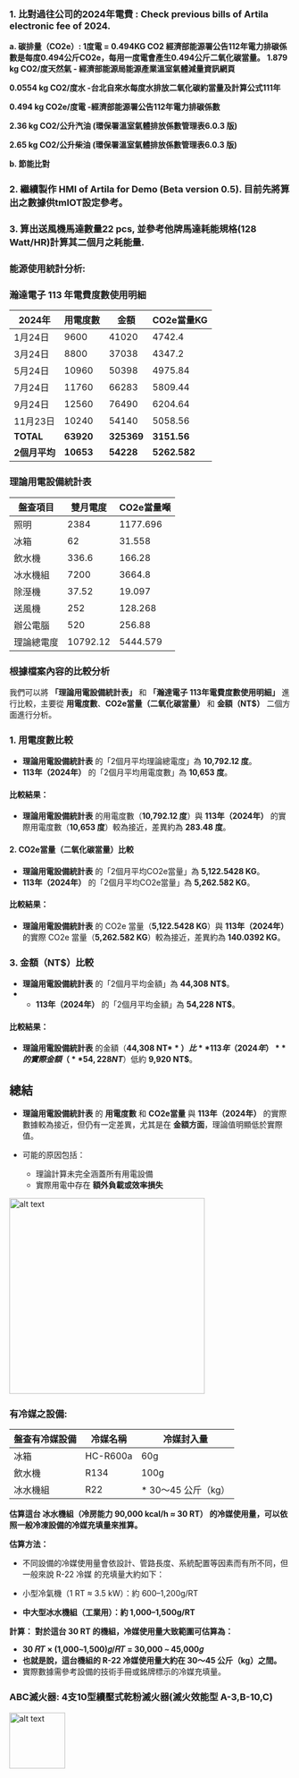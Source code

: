 ### 1.	比對過往公司的2024年電費 : Check previous bills of Artila electronic fee of 2024.

   **a.	碳排量（CO2e）: 1度電 = 0.494KG CO2 經濟部能源署公告112年電力排碳係數是每度0.494公斤CO2e，每用一度電會產生0.494公斤二氧化碳當量。**
**1.879 kg CO2/度天然氣 - 經濟部能源局能源產業溫室氣體減量資訊網頁**

**0.0554 kg CO2/度水 -台北自來水每度水排放二氧化碳約當量及計算公式111年**

**0.494 kg CO2e/度電 -經濟部能源署公告112年電力排碳係數**

**2.36 kg CO2/公升汽油 (環保署溫室氣體排放係數管理表6.0.3 版)**

**2.65 kg CO2/公升柴油 (環保署溫室氣體排放係數管理表6.0.3 版)**

   **b.	節能比對**

### 2.	繼續製作 HMI of Artila for Demo (Beta version 0.5).  目前先將算出之數據供tmIOT設定參考。

### 3.	算出送風機馬達數量22 pcs, 並參考他牌馬達耗能規格(128 Watt/HR)計算其二個月之耗能量.


### 能源使用統計分析:
### 瀚達電子 113 年電費度數使用明細


| 2024年  | 用電度數 | 金額  | CO2e當量KG |
|----------|-------|-----------|--------|
| 1月24日 | 9600     | 41020 | 4742.4    |
| 3月24日 | 8800     | 37038 | 4347.2    |
| 5月24日 | 10960    | 50398 | 4975.84   |
| 7月24日 | 11760    | 66283 | 5809.44   |
| 9月24日 | 12560    | 76490 | 6204.64   |
| 11月23日 | 10240    | 54140 | 5058.56  |
| **TOTAL** | **63920** | **325369** | **3151.56** |
| **2個月平均** | **10653** | **54228** | **5262.582** |

### 理論用電設備統計表

| 盤查項目 | 雙月電度 | CO2e當量噸 |
|---------|----------|------------|
| 照明 | 2384 | 1177.696 |
| 冰箱 | 62 | 31.558 |
| 飲水機 | 336.6 | 166.28 |
| 冰水機組 | 7200 | 3664.8 |
| 除溼機 | 37.52 | 19.097 |
| 送風機 | 252 | 128.268 |
| 辦公電腦 | 520 | 256.88 |
| 理論總電度 | 10792.12 | 5444.579 |

### 根據檔案內容的比較分析

我們可以將 **「理論用電設備統計表」** 和 **「瀚達電子 113年電費度數使用明細」** 進行比較，主要從 **用電度數**、**CO2e當量（二氧化碳當量）** 和 **金額（NT$）** 二個方面進行分析。


### 1. 用電度數比較  
- **理論用電設備統計表** 的「2個月平均理論總電度」為 **10,792.12 度**。  
- **113年（2024年）** 的「2個月平均用電度數」為 **10,653 度**。  

#### 比較結果：
- **理論用電設備統計表** 的用電度數（**10,792.12 度**）與 **113年（2024年）** 的實際用電度數（**10,653 度**）較為接近，差異約為 **283.48 度**。  


#### 2. CO2e當量（二氧化碳當量）比較  
- **理論用電設備統計表** 的「2個月平均CO2e當量」為 **5,122.5428 KG**。  
- **113年（2024年）** 的「2個月平均CO2e當量」為 **5,262.582 KG**。  

#### 比較結果：
- **理論用電設備統計表** 的 CO2e 當量（**5,122.5428 KG**）與 **113年（2024年）** 的實際 CO2e 當量（**5,262.582 KG**）較為接近，差異約為 **140.0392 KG**。  


### 3. 金額（NT$）比較  
- **理論用電設備統計表** 的「2個月平均金額」為 **44,308 NT$**。  
- - **113年（2024年）** 的「2個月平均金額」為 **54,228 NT$**。  

#### 比較結果：
- **理論用電設備統計表** 的金額（**44,308 NT$**）比 **113年（2024年）** 的實際金額（**54,228 NT$**）低約 **9,920 NT$**。  


## 總結  
- **理論用電設備統計表** 的 **用電度數** 和 **CO2e當量** 與 **113年（2024年）** 的實際數據較為接近，但仍有一定差異，尤其是在 **金額方面**，理論值明顯低於實際值。  
 
- 可能的原因包括：
  - 理論計算未完全涵蓋所有用電設備  
  - 實際用電中存在 **額外負載或效率損失**  

<img src="./image 1/Artila耗電比例.jpg" alt="alt text" width="350">

### 有冷媒之設備:
| 盤查有冷媒設備 | 冷媒名稱 | 冷媒封入量 |
|---------|----------|------------|
| 冰箱 | HC-R600a | 60g |
| 飲水機 | R134 | 100g |
| 冰水機組 | R22 | * 30～45 公斤（kg） |

**估算這台 冰水機組（冷房能力 90,000 kcal/h ≈ 30 RT） 的冷媒使用量，可以依照一般冷凍設備的冷媒充填量來推算。**

**估算方法：**
- 不同設備的冷媒使用量會依設計、管路長度、系統配置等因素而有所不同，但一般來說 R-22 冷媒 的充填量大約如下：

- 小型冷氣機（1 RT ≈ 3.5 kW）：約 600–1,200g/RT

- **中大型冰水機組（工業用）：約 1,000–1,500g/RT**

**計算：**
**對於這台 30 RT 的機組，冷媒使用量大致範圍可估算為：**
- **30 𝑅𝑇 × (1,000∼1,500)𝑔/𝑅𝑇 = 30,000 ∼ 45,000𝑔**
- **也就是說，這台機組的 R-22 冷媒使用量大約在 30～45 公斤（kg）之間。**
- 實際數據需參考設備的技術手冊或銘牌標示的冷媒充填量。

### ABC滅火器: 4支10型續壓式乾粉滅火器(滅火效能型 A-3,B-10,C)
<img src="./image 1/滅火器.jpg" alt="alt text" width="100">
